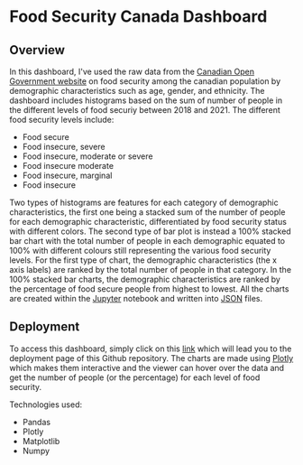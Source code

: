 # Food Security Canada Dashboard

## Overview
In this dashboard, I've used the raw data from the [Canadian Open Government website](https://open.canada.ca/data/en/dataset/9bcb8daa-a528-47d1-a54e-b2b16d78119f) on food security among the canadian population by demographic characteristics such as age, gender, and ethnicity. The dashboard includes histograms based on the sum of number of people in the different levels of food securiy between 2018 and 2021.
The different food security levels include:
- Food secure
- Food insecure, severe
- Food insecure, moderate or severe
- Food insecure moderate
- Food insecure, marginal
- Food insecure

Two types of histograms are features for each category of demographic characteristics, the first one being a stacked sum of the number of people for each demographic characteristic, differentiated by food security status with different colors. The second type of bar plot is instead a 100% stacked bar chart with the total number of people in each demographic equated to 100% with different colours still representing the various food security levels. For the first type of chart, the demographic characteristics (the x axis labels) are ranked by the total number of people in that category. In the 100% stacked bar charts, the demographic characteristics are ranked by the percentage of food secure people from highest to lowest. All the charts are created within the [Jupyter](https://jupyter.org/) notebook and written into [JSON](https://www.json.org/json-en.html) files.

## Deployment
To access this dashboard, simply click on this [link](https://simonaoltean.github.io/Food-Security-Canada-Dashboard/) which will lead you to the deployment page of this Github repository. The charts are made using [Plotly](https://plotly.com/) which makes them interactive and the viewer can hover over the data and get the number of people (or the percentage) for each level of food security.

Technologies used: 
- Pandas
- Plotly
- Matplotlib
- Numpy
